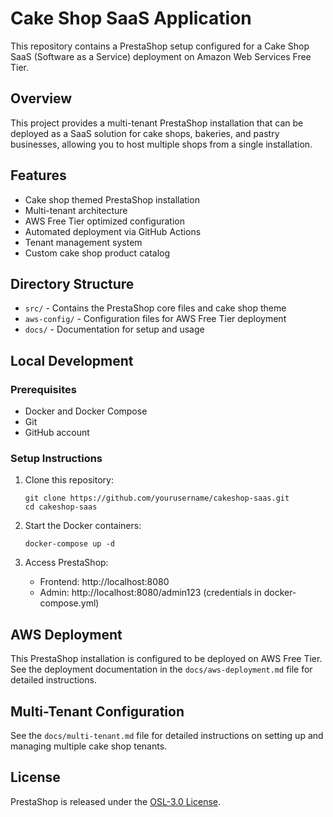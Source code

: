 # Cake Shop SaaS Application

This repository contains a PrestaShop setup configured for a Cake Shop SaaS (Software as a Service) deployment on Amazon Web Services Free Tier.

## Overview

This project provides a multi-tenant PrestaShop installation that can be deployed as a SaaS solution for cake shops, bakeries, and pastry businesses, allowing you to host multiple shops from a single installation.

## Features

- Cake shop themed PrestaShop installation
- Multi-tenant architecture
- AWS Free Tier optimized configuration
- Automated deployment via GitHub Actions
- Tenant management system
- Custom cake shop product catalog

## Directory Structure

- `src/` - Contains the PrestaShop core files and cake shop theme
- `aws-config/` - Configuration files for AWS Free Tier deployment
- `docs/` - Documentation for setup and usage

## Local Development

### Prerequisites

- Docker and Docker Compose
- Git
- GitHub account

### Setup Instructions

1. Clone this repository:
   ```
   git clone https://github.com/yourusername/cakeshop-saas.git
   cd cakeshop-saas
   ```

2. Start the Docker containers:
   ```
   docker-compose up -d
   ```

3. Access PrestaShop:
   - Frontend: http://localhost:8080
   - Admin: http://localhost:8080/admin123 (credentials in docker-compose.yml)

## AWS Deployment

This PrestaShop installation is configured to be deployed on AWS Free Tier. See the deployment documentation in the `docs/aws-deployment.md` file for detailed instructions.

## Multi-Tenant Configuration

See the `docs/multi-tenant.md` file for detailed instructions on setting up and managing multiple cake shop tenants.

## License

PrestaShop is released under the [OSL-3.0 License](https://opensource.org/licenses/OSL-3.0).